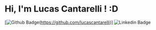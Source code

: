 # Hi, I'm Lucas Cantarelli ! :D

[![Github Badge](https://img.shields.io/badge/-Github-000?style=flat-square&logo=Github&logoColor=white&link=https://github.com/lucascantarelli)(https://github.com/lucascantarelli)]
![Linkedin Badge](https://img.shields.io/badge/Gmail-D14836?style=for-the-badge&logo=gmail&logoColor=white&link=www.linkedin.com/in/lucascantarelli/)


